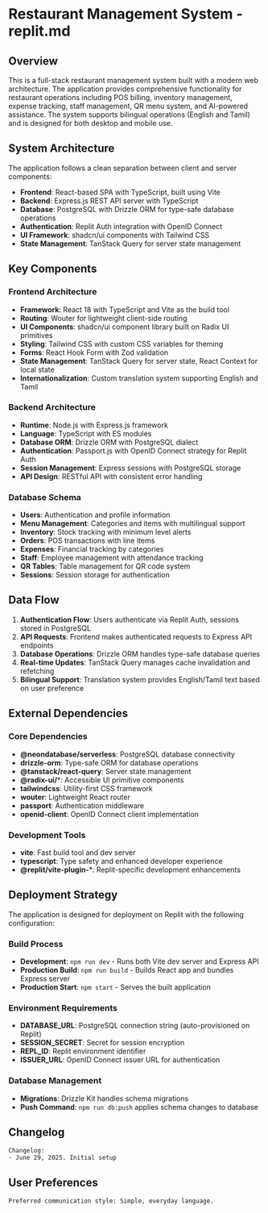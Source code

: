 # Restaurant Management System - replit.md

## Overview

This is a full-stack restaurant management system built with a modern web architecture. The application provides comprehensive functionality for restaurant operations including POS billing, inventory management, expense tracking, staff management, QR menu system, and AI-powered assistance. The system supports bilingual operations (English and Tamil) and is designed for both desktop and mobile use.

## System Architecture

The application follows a clean separation between client and server components:

- **Frontend**: React-based SPA with TypeScript, built using Vite
- **Backend**: Express.js REST API server with TypeScript
- **Database**: PostgreSQL with Drizzle ORM for type-safe database operations
- **Authentication**: Replit Auth integration with OpenID Connect
- **UI Framework**: shadcn/ui components with Tailwind CSS
- **State Management**: TanStack Query for server state management

## Key Components

### Frontend Architecture
- **Framework**: React 18 with TypeScript and Vite as the build tool
- **Routing**: Wouter for lightweight client-side routing
- **UI Components**: shadcn/ui component library built on Radix UI primitives
- **Styling**: Tailwind CSS with custom CSS variables for theming
- **Forms**: React Hook Form with Zod validation
- **State Management**: TanStack Query for server state, React Context for local state
- **Internationalization**: Custom translation system supporting English and Tamil

### Backend Architecture
- **Runtime**: Node.js with Express.js framework
- **Language**: TypeScript with ES modules
- **Database ORM**: Drizzle ORM with PostgreSQL dialect
- **Authentication**: Passport.js with OpenID Connect strategy for Replit Auth
- **Session Management**: Express sessions with PostgreSQL storage
- **API Design**: RESTful API with consistent error handling

### Database Schema
- **Users**: Authentication and profile information
- **Menu Management**: Categories and items with multilingual support
- **Inventory**: Stock tracking with minimum level alerts
- **Orders**: POS transactions with line items
- **Expenses**: Financial tracking by categories
- **Staff**: Employee management with attendance tracking
- **QR Tables**: Table management for QR code system
- **Sessions**: Session storage for authentication

## Data Flow

1. **Authentication Flow**: Users authenticate via Replit Auth, sessions stored in PostgreSQL
2. **API Requests**: Frontend makes authenticated requests to Express API endpoints
3. **Database Operations**: Drizzle ORM handles type-safe database queries
4. **Real-time Updates**: TanStack Query manages cache invalidation and refetching
5. **Bilingual Support**: Translation system provides English/Tamil text based on user preference

## External Dependencies

### Core Dependencies
- **@neondatabase/serverless**: PostgreSQL database connectivity
- **drizzle-orm**: Type-safe ORM for database operations
- **@tanstack/react-query**: Server state management
- **@radix-ui/***: Accessible UI primitive components
- **tailwindcss**: Utility-first CSS framework
- **wouter**: Lightweight React router
- **passport**: Authentication middleware
- **openid-client**: OpenID Connect client implementation

### Development Tools
- **vite**: Fast build tool and dev server
- **typescript**: Type safety and enhanced developer experience
- **@replit/vite-plugin-***: Replit-specific development enhancements

## Deployment Strategy

The application is designed for deployment on Replit with the following configuration:

### Build Process
- **Development**: `npm run dev` - Runs both Vite dev server and Express API
- **Production Build**: `npm run build` - Builds React app and bundles Express server
- **Production Start**: `npm start` - Serves the built application

### Environment Requirements
- **DATABASE_URL**: PostgreSQL connection string (auto-provisioned on Replit)
- **SESSION_SECRET**: Secret for session encryption
- **REPL_ID**: Replit environment identifier
- **ISSUER_URL**: OpenID Connect issuer URL for authentication

### Database Management
- **Migrations**: Drizzle Kit handles schema migrations
- **Push Command**: `npm run db:push` applies schema changes to database

## Changelog

```
Changelog:
- June 29, 2025. Initial setup
```

## User Preferences

```
Preferred communication style: Simple, everyday language.
```